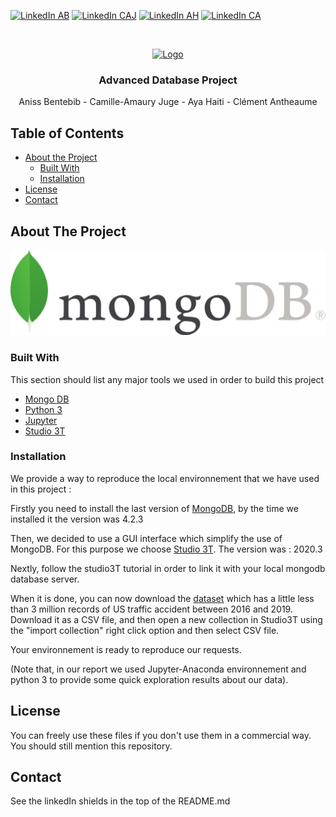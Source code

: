 <!-- PROJECT SHIELDS -->
[![LinkedIn AB][linkedin-shield]][linkedin-url-1]
[![LinkedIn CAJ][linkedin-shield]][linkedin-url-2]
[![LinkedIn AH][linkedin-shield]][linkedin-url-3]
[![LinkedIn CA][linkedin-shield]][linkedin-url-4]



<!-- PROJECT LOGO -->
<br />
<p align="center">
  <a href="https://github.com/camilleAmaury/BDD_Evoluees">
    <img src="images/logo.svg" alt="Logo">
  </a>

  <h3 align="center">Advanced Database Project</h3>

  <p align="center">
    Aniss Bentebib - Camille-Amaury Juge - Aya Haiti - Clément Antheaume
  </p>
</p>



<!-- TABLE OF CONTENTS -->
## Table of Contents <a name="head-page"></a>

* [About the Project](#about-the-project)
  * [Built With](#built-with)
  * [Installation](#abstract)
* [License](#license)
* [Contact](#contact)



<!-- ABOUT THE PROJECT -->
## About The Project

[![Mongo DB][product-screenshot]](https://www.mongodb.com/fr)

### Built With

This section should list any major tools we used in order to build this project
* [Mongo DB](https://www.mongodb.com/fr)
* [Python 3](https://www.python.org/)
* [Jupyter](https://jupyter.org/)
* [Studio 3T](https://studio3t.com/)

### Installation

We provide a way to reproduce the local environnement that we have used in this project :

Firstly you need to install the last version of [MongoDB](https://docs.mongodb.com/manual/installation/#mongodb-community-edition-installation-tutorials), by the time we installed it the version was 4.2.3

Then, we decided to use a GUI interface which simplify the use of MongoDB. For this purpose we choose [Studio 3T](https://studio3t.com/download/). The version was : 2020.3

Nextly, follow the studio3T tutorial in order to link it with your local mongodb database server. 

When it is done, you can now download the [dataset](https://www.kaggle.com/sobhanmoosavi/us-accidents) which has a little less than 3 million records of US traffic accident between 2016 and 2019.
Download it as a CSV file, and then open a new collection in Studio3T using the "import collection" right click option and then select CSV file.

Your environnement is ready to reproduce our requests.

(Note that, in our report we used Jupyter-Anaconda environnement and python 3 to provide some quick exploration results about our data).


<!-- LICENSE -->
## License

You can freely use these files if you don't use them in a commercial way.
You should still mention this repository.


<!-- CONTACT -->
## Contact

See the linkedIn shields in the top of the README.md


<!-- MARKDOWN LINKS & IMAGES -->
[linkedin-shield]: https://img.shields.io/badge/-LinkedIn-black.svg?style=flat-square&logo=linkedin&colorB=555
[linkedin-url-1]: https://www.linkedin.com/in/aniss-bentebib-a449a8155/
[linkedin-url-2]: https://www.linkedin.com/in/camille-amaury-juge/
[linkedin-url-3]: https://www.linkedin.com/in/camille-amaury-juge/
[linkedin-url-4]: https://www.linkedin.com/in/cl%C3%A9ment-antheaume-9266a1171/
[product-screenshot]: images/mongo.png